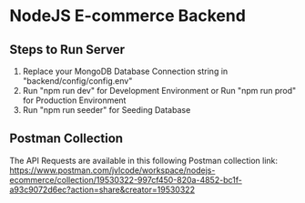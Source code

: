 # NodeJS E-commerce Backend 
## Steps to Run Server
1. Replace your MongoDB Database Connection string in "backend/config/config.env"
2. Run "npm run dev" for Development Environment or Run "npm run prod" for Production Environment
3. Run "npm run seeder" for Seeding Database

## Postman Collection
 The API Requests are available in this following Postman collection link:
 https://www.postman.com/jvlcode/workspace/nodejs-ecommerce/collection/19530322-997cf450-820a-4852-bc1f-a93c9072d6ec?action=share&creator=19530322